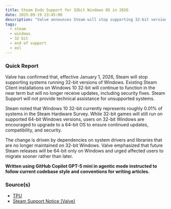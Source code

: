 ```yaml
---
title: Steam Ends Support for 32bit Windows OS in 2026
date: 2025-09-19 23:45:00
description: "Valve announces Steam will stop supporting 32-bit versions of Windows as of January 1, 2026."
tags:
  - steam
  - windows
  - 32 bit
  - end of support
  - eol
---
```


### Quick Report

Valve has confirmed that, effective January 1, 2026, Steam will stop supporting systems running 32-bit versions of Windows. Existing Steam Client installations on Windows 10 32-bit will continue to function in the near term but will no longer receive updates, including security fixes. Steam Support will not provide technical assistance for unsupported systems.

<!-- more -->

Steam noted that Windows 10 32-bit currently represents roughly 0.01% of systems in the Steam Hardware Survey. While 32-bit games will still run on supported 64-bit Windows versions, users on 32-bit Windows are encouraged to upgrade to a 64-bit OS to ensure continued updates, compatibility, and security.

The change is driven by dependencies on system drivers and libraries that are no longer maintained on 32-bit Windows. Valve emphasized that future Steam releases will be 64-bit only on Windows and urged affected users to migrate sooner rather than later.

**Written using GitHub Copilot GPT-5 mini in agentic mode instructed to follow current codebase style and conventions for writing articles.**

### Source(s)

- [TPU][def]
- [Steam Support Notice (Valve)][def2]

[def]: https://www.techpowerup.com/341141/steam-confirms-end-of-support-for-32-bit-windows-os-in-2026
[def2]: https://help.steampowered.com/en/faqs/view/49A1-B944-48B8-FF00
